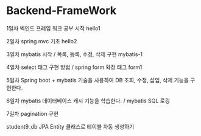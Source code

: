 # Backend-FrameWork

1일차
벡인드 프레임 워크 공부 시작 hello1

2일차
spring mvc 기초 hello2

3일차
mybatis 시작 / 목록, 등록, 수정, 삭제 구현 mybatis-1

4일차
select 태그 구현 방법 / 
spring form 확장 태그 form1

5일차
Spring boot + mybatis 기술을 사용하여 DB 조회, 수정, 삽입, 삭제 기능을 구현한다.

6일차
mybatis 데이터베이스 캐시 기능을 학습한다. / 
mybatis SQL 로깅

7일차 
pagination 구현

student9_db
JPA Entity 클래스로 테이블 자동 생성하기
